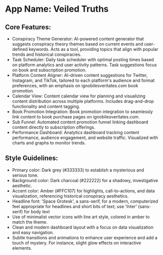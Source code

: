 # **App Name**: Veiled Truths

## Core Features:

- Conspiracy Theme Generator: AI-powered content generator that suggests conspiracy theory themes based on current events and user-defined keywords. Acts as a tool, providing topics that align with popular trends and historical conspiracies.
- Task Scheduler: Daily task scheduler with optimal posting times based on platform analytics and user activity patterns. Task suggestions focus on book and subscription promotion.
- Platform Content Aligner: AI-driven content suggestions for Twitter, Instagram, and TikTok, tailored to each platform's audience and format preferences, with an emphasis on ignobilesveritates.com book promotion.
- Calendar View: Content calendar view for planning and visualizing content distribution across multiple platforms. Includes drag-and-drop functionality and content tagging.
- Book Promotion Integration: Book promotion integration to seamlessly link content to book purchase pages on ignobilesveritates.com.
- Sub Funnel: Automated content promotion funnel linking dashboard content directly to subscription offerings.
- Performance Dashboard: Analytics dashboard tracking content performance, audience engagement, and website traffic. Visualized with charts and graphs to monitor trends.

## Style Guidelines:

- Primary color: Dark grey (#333333) to establish a mysterious and serious tone.
- Background color: Dark charcoal (#222222) for a shadowy, investigative aesthetic.
- Accent color: Amber (#FFC107) for highlights, call-to-actions, and data visualization, referencing historical conspiracy aesthetics.
- Headline font: 'Space Grotesk', a sans-serif, for a modern, computerized feel appropriate for headlines and short bits of text; use 'Inter' (sans-serif) for body text
- Use of minimalist vector icons with line art style, colored in amber to match the theme.
- Clean and modern dashboard layout with a focus on data visualization and easy navigation.
- Subtle transitions and animations to enhance user experience and add a touch of mystery. For instance, slight glow effects on interactive elements.